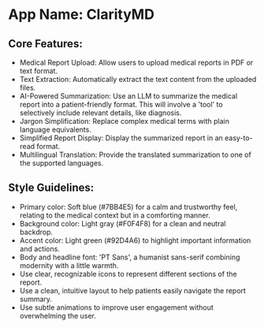 # **App Name**: ClarityMD

## Core Features:

- Medical Report Upload: Allow users to upload medical reports in PDF or text format.
- Text Extraction: Automatically extract the text content from the uploaded files.
- AI-Powered Summarization: Use an LLM to summarize the medical report into a patient-friendly format. This will involve a 'tool' to selectively include relevant details, like diagnosis.
- Jargon Simplification: Replace complex medical terms with plain language equivalents.
- Simplified Report Display: Display the summarized report in an easy-to-read format.
- Multilingual Translation: Provide the translated summarization to one of the supported languages.

## Style Guidelines:

- Primary color: Soft blue (#7BB4E5) for a calm and trustworthy feel, relating to the medical context but in a comforting manner.
- Background color: Light gray (#F0F4F8) for a clean and neutral backdrop.
- Accent color: Light green (#92D4A6) to highlight important information and actions.
- Body and headline font: 'PT Sans', a humanist sans-serif combining modernity with a little warmth.
- Use clear, recognizable icons to represent different sections of the report.
- Use a clean, intuitive layout to help patients easily navigate the report summary.
- Use subtle animations to improve user engagement without overwhelming the user.
